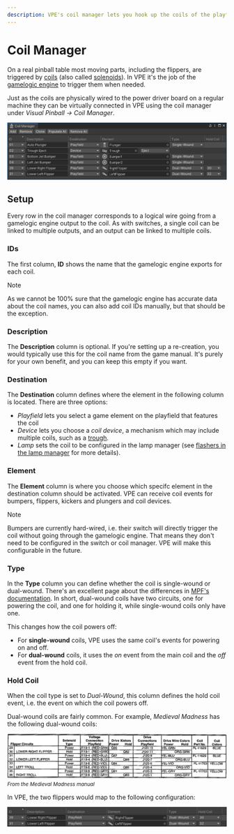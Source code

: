 ```yaml
---
description: VPE's coil manager lets you hook up the coils of the playfield to the gamelogic engine.
---
```

# Coil Manager

On a real pinball table most moving parts, including the flippers, are triggered by [coils](https://en.wikipedia.org/wiki/Inductor) (also called [solenoids](https://en.wikipedia.org/wiki/Solenoid)). In VPE it's the job of the [gamelogic engine](~/creators-guide/manual/gamelogic-engine.md) to trigger them when needed.

Just as the coils are physically wired to the power driver board on a regular machine they can be virtually connected in VPE using the coil manager under *Visual Pinball -> Coil Manager*.

![Coil Manager](coil-manager.png)

## Setup

Every row in the coil manager corresponds to a logical wire going from a gamelogic engine output to the coil. As with switches, a single coil can be linked to multiple outputs, and an output can be linked to multiple coils.

### IDs

The first column, **ID** shows the name that the gamelogic engine exports for each coil.

> [!note]
> As we cannot be 100% sure that the gamelogic engine has accurate data about the coil names, you can also add coil IDs manually, but that should be the exception.

### Description

The **Description** column is optional. If you're setting up a re-creation, you would typically use this for the coil name from the game manual. It's purely for your own benefit, and you can keep this empty if you want.

### Destination

The **Destination** column defines where the element in the following column is located. There are three options:

- *Playfield* lets you select a game element on the playfield that features the coil
- *Device* lets you choose a *coil device*, a mechanism which may include multiple coils, such as a [trough](../manual/mechanisms/troughs.md).
- *Lamp* sets the coil to be configured in the lamp manager (see [flashers in the lamp manager](lamp-manager.md#flashers) for more details).

### Element

The **Element** column is where you choose which specifc element in the destination column should be activated. VPE can receive coil events for bumpers, flippers, kickers and plungers and coil devices.

> [!note]
> Bumpers are currently hard-wired, i.e. their switch will directly trigger the coil without going through the gamelogic engine. That means they don't need to be configured in the switch or coil manager. VPE will make this configurable in the future.

### Type

In the **Type** column you can define whether the coil is single-wound or dual-wound. There's an excellent page about the differences in [MPF's documentation](https://docs.missionpinball.org/en/latest/mechs/coils/dual_vs_single_wound.html). In short, dual-wound coils have two circuits, one for powering the coil, and one for holding it, while single-wound coils only have one.

This changes how the coil powers off:

- For **single-wound** coils, VPE uses the same coil's events for powering on and off.
- For **dual-wound** coils, it uses the *on* event from the main coil and the *off* event from the hold coil.

### Hold Coil

When the coil type is set to *Dual-Wound*, this column defines the hold coil event, i.e. the event on which the coil powers off.

Dual-wound coils are fairly common. For example, *Medieval Madness* has the following dual-wound coils:

![Medieval Madness dual-wound coils](dual-wound-coils.png)
<small>*From the Medieval Madness manual*</small>

In VPE, the two flippers would map to the following configuration:

![Dual-wound example configuration](switch-manager-dual-wound.png)
